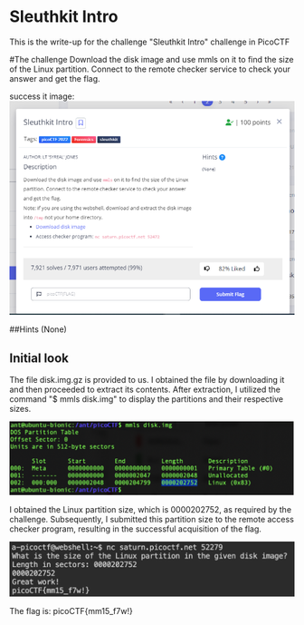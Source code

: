 # Sleuthkit Intro
This is the write-up for the challenge "Sleuthkit Intro" challenge in PicoCTF

#The challenge
Download the disk image and use mmls on it to find the size of the Linux partition. Connect to the remote checker service to check your answer and get the flag.

success it image:
![](imgs/win-screen.png)

##Hints
(None)


## Initial look
The file disk.img.gz is provided to us. I obtained the file by downloading it and then proceeded to extract its contents. After extraction, I utilized the command "$ mmls disk.img" to display the partitions and their respective sizes.

![](imgs/1.png)

I obtained the Linux partition size, which is 0000202752, as required by the challenge. Subsequently, I submitted this partition size to the remote access checker program, resulting in the successful acquisition of the flag.

![](imgs/2.png)

The flag is: picoCTF{mm15_f7w!}
